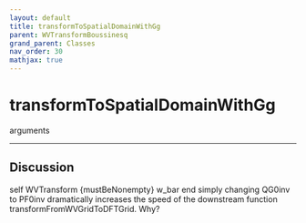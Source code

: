 ```yaml
---
layout: default
title: transformToSpatialDomainWithGg
parent: WVTransformBoussinesq
grand_parent: Classes
nav_order: 30
mathjax: true
---
```


#  transformToSpatialDomainWithGg

arguments


---

## Discussion
self WVTransform {mustBeNonempty}
      w_bar
  end
  simply changing QG0inv to PF0inv dramatically increases the
  speed of the downstream function transformFromWVGridToDFTGrid.
  Why?
